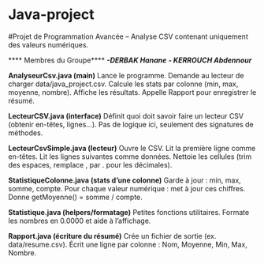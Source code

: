 # Java-project
#Projet de Programmation Avancée – Analyse CSV contenant uniquement des valeurs numériques.
 
**** Membres du Groupe****
***-DERBAK Hanane***
***- KERROUCH Abdennour***

**AnalyseurCsv.java (main)**
Lance le programme.
Demande au lecteur de charger data/java_project.csv.
Calcule les stats par colonne (min, max, moyenne, nombre).
Affiche les résultats.
Appelle Rapport pour enregistrer le résumé.

**LecteurCSV.java (interface)**
Définit quoi doit savoir faire un lecteur CSV (obtenir en-têtes, lignes…).
Pas de logique ici, seulement des signatures de méthodes.

**LecteurCsvSimple.java (lecteur)**
Ouvre le CSV.
Lit la première ligne comme en-têtes.
Lit les lignes suivantes comme données.
Nettoie les cellules (trim des espaces, remplace , par . pour les décimales).

**StatistiqueColonne.java (stats d’une colonne)**
Garde à jour : min, max, somme, compte.
Pour chaque valeur numérique : met à jour ces chiffres.
Donne getMoyenne() = somme / compte.

**Statistique.java (helpers/formatage)**
Petites fonctions utilitaires.
Formate les nombres en 0.0000 et aide à l’affichage.

**Rapport.java (écriture du résumé)**
Crée un fichier de sortie (ex. data/resume.csv).
Écrit une ligne par colonne : Nom, Moyenne, Min, Max, Nombre.

